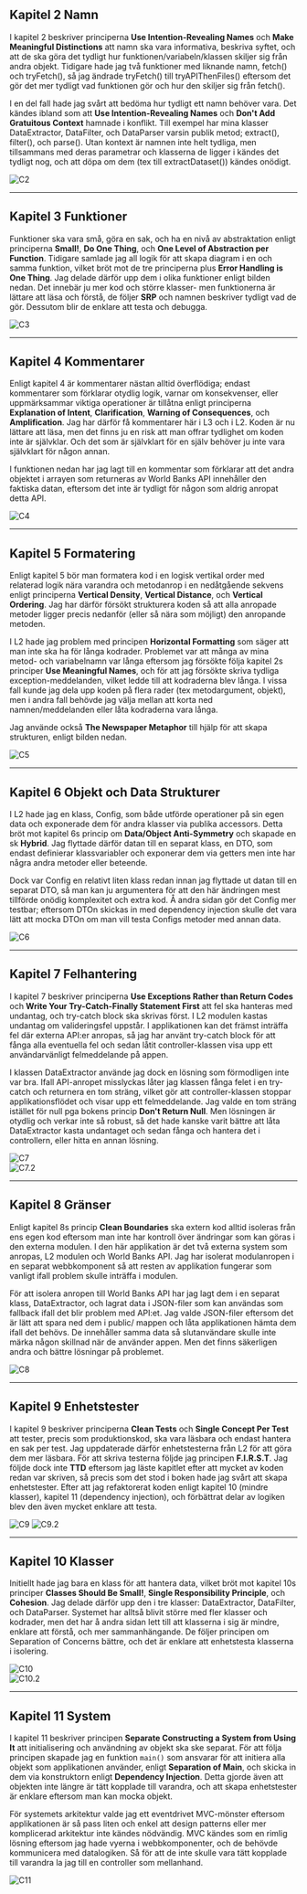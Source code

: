 <!-- Screenshots från kod för varje kapitel! -->
## Kapitel 2 Namn
I kapitel 2 beskriver principerna **Use Intention-Revealing Names** och **Make Meaningful Distinctions** att namn ska vara informativa, beskriva syftet, och att de ska göra det tydligt hur funktionen/variabeln/klassen skiljer sig från andra objekt. Tidigare hade jag två funktioner med liknande namn, fetch() och tryFetch(), så jag ändrade tryFetch() till tryAPIThenFiles() eftersom det gör det mer tydligt vad funktionen gör och hur den skiljer sig från fetch().  
  
I en del fall hade jag svårt att bedöma hur tydligt ett namn behöver vara. Det kändes ibland som att **Use Intention-Revealing Names** och **Don't Add Gratuitous Context** hamnade i konflikt. Till exempel har mina klasser DataExtractor, DataFilter, och DataParser varsin publik metod; extract(), filter(), och parse(). Utan kontext är namnen inte helt tydliga, men tillsammans med deras parametrar och klasserna de ligger i kändes det tydligt nog, och att döpa om dem (tex till extractDataset()) kändes onödigt.  
    
![C2](/images/code/chapter2.png)

---
## Kapitel 3 Funktioner
Funktioner ska vara små, göra en sak, och ha en nivå av abstraktation enligt principerna **Small!**, **Do One Thing**, och **One Level of Abstraction per Function**. Tidigare samlade jag all logik för att skapa diagram i en och samma funktion, vilket bröt mot de tre principerna plus **Error Handling is One Thing**. Jag delade därför upp dem i olika funktioner enligt bilden nedan. Det innebär ju mer kod och större klasser- men funktionerna är lättare att läsa och förstå, de följer **SRP** och namnen beskriver tydligt vad de gör. Dessutom blir de enklare att testa och debugga.  
  
![C3](/images/code/chapter3.png)
  
---
## Kapitel 4 Kommentarer
Enligt kapitel 4 är kommentarer nästan alltid överflödiga; endast kommentarer som förklarar otydlig logik, varnar om konsekvenser, eller uppmärksammar viktiga operationer är tillåtna enligt principerna **Explanation of Intent**, **Clarification**, **Warning of Consequences**, och **Amplification**. Jag har därför få kommentarer här i L3 och i L2. Koden är nu lättare att läsa, men det finns ju en risk att man offrar tydlighet om koden inte är självklar. Och det som är självklart för en själv behöver ju inte vara självklart för någon annan.  
  
I funktionen nedan har jag lagt till en kommentar som förklarar att det andra objektet i arrayen som returneras av World Banks API innehåller den faktiska datan, eftersom det inte är tydligt för någon som aldrig anropat detta API.  
  
![C4](/images/code/chapter4.png)
  
---
## Kapitel 5 Formatering
Enligt kapitel 5 bör man formatera kod i en logisk vertikal order med relaterad logik nära varandra och metodanrop i en nedåtgående sekvens enligt principerna **Vertical Density**, **Vertical Distance**, och **Vertical Ordering**. Jag har därför försökt strukturera koden så att alla anropade metoder ligger precis nedanför (eller så nära som möjligt) den anropande metoden.  
  
I L2 hade jag problem med principen **Horizontal Formatting** som säger att man inte ska ha för långa kodrader. Problemet var att många av mina metod- och variabelnamn var långa eftersom jag försökte följa kapitel 2s principer **Use Meaningful Names**, och för att jag försökte skriva tydliga exception-meddelanden, vilket ledde till att kodraderna blev långa. I vissa fall kunde jag dela upp koden på flera rader (tex metodargument, objekt), men i andra fall behövde jag välja mellan att korta ned namnen/meddelanden eller låta kodraderna vara långa.  
  
Jag använde också **The Newspaper Metaphor** till hjälp för att skapa strukturen, enligt bilden nedan.
  
![C5](/images/code/chapter5.png)
  
---
## Kapitel 6 Objekt och Data Strukturer
I L2 hade jag en klass, Config, som både utförde operationer på sin egen data och exponerade dem för andra klasser via publika accessors. Detta bröt mot kapitel 6s princip om **Data/Object Anti-Symmetry** och skapade en sk **Hybrid**. Jag flyttade därför datan till en separat klass, en DTO, som endast definierar klassvariabler och exponerar dem via getters men inte har några andra metoder eller beteende.  
  
Dock var Config en relativt liten klass redan innan jag flyttade ut datan till en separat DTO, så man kan ju argumentera för att den här ändringen mest tillförde onödig komplexitet och extra kod. Å andra sidan gör det Config mer testbar; eftersom DTOn skickas in med dependency injection skulle det vara lätt att mocka DTOn om man vill testa Configs metoder med annan data.  
  
![C6](/images/code/chapter6.png)
  
---
## Kapitel 7 Felhantering
I kapitel 7 beskriver principerna **Use Exceptions Rather than Return Codes** och **Write Your Try-Catch-Finally Statement First** att fel ska hanteras med undantag, och try-catch block ska skrivas först. I L2 modulen kastas undantag om valideringsfel uppstår. I applikationen kan det främst inträffa fel där externa API:er anropas, så jag har använt try-catch block för att fånga alla eventuella fel och sedan låtit controller-klassen visa upp ett användarvänligt felmeddelande på appen.  
  
I klassen DataExtractor använde jag dock en lösning som förmodligen inte var bra. Ifall API-anropet misslyckas låter jag klassen fånga felet i en try-catch och returnera en tom sträng, vilket gör att controller-klassen stoppar applikationsflödet och visar upp ett felmeddelande. Jag valde en tom sträng istället för null pga bokens princip **Don't Return Null**. Men lösningen är otydlig och verkar inte så robust, så det hade kanske varit bättre att låta DataExtractor kasta undantaget och sedan fånga och hantera det i controllern, eller hitta en annan lösning.  
  
![C7](/images/code/chapter7.png)  
![C7.2](/images/code/chapter7_2.png)

---
## Kapitel 8 Gränser
Enligt kapitel 8s princip **Clean Boundaries** ska extern kod alltid isoleras från ens egen kod eftersom man inte har kontroll över ändringar som kan göras i den externa modulen. I den här applikation är det två externa system som anropas, L2 modulen och World Banks API. Jag har isolerat modulanropen i en separat webbkomponent så att resten av applikation fungerar som vanligt ifall problem skulle inträffa i modulen.  
  
För att isolera anropen till World Banks API har jag lagt dem i en separat klass, DataExtractor, och lagrat data i JSON-filer som kan användas som fallback ifall det blir problem med API:et. Jag valde JSON-filer eftersom det är lätt att spara ned dem i public/ mappen och låta applikationen hämta dem ifall det behövs. De innehåller samma data så slutanvändare skulle inte märka någon skillnad när de använder appen. Men det finns säkerligen andra och bättre lösningar på problemet.  
  
![C8](/images/code/chapter8.png)
  
---
## Kapitel 9 Enhetstester  
I kapitel 9 beskriver principerna **Clean Tests** och **Single Concept Per Test** att tester, precis som produktionskod, ska vara läsbara och endast hantera en sak per test. Jag uppdaterade därför enhetstesterna från L2 för att göra dem mer läsbara. För att skriva testerna följde jag principen **F.I.R.S.T**. Jag följde dock inte **TTD** eftersom jag läste kapitlet efter att mycket av koden redan var skriven, så precis som det stod i boken hade jag svårt att skapa enhetstester. Efter att jag refaktorerat koden enligt kapitel 10 (mindre klasser), kapitel 11 (dependency injection), och förbättrat delar av logiken blev den även mycket enklare att testa.  
  
![C9](/images/code/chapter9.png)
![C9.2](/images/code/chapter9_2.png)

---
## Kapitel 10 Klasser
Initiellt hade jag bara en klass för att hantera data, vilket bröt mot kapitel 10s principer **Classes Should Be Small!**, **Single Responsibility Principle**, och **Cohesion**. Jag delade därför upp den i tre klasser: DataExtractor, DataFilter, och DataParser. Systemet har alltså blivit större med fler klasser och kodrader, men det har å andra sidan lett till att klasserna i sig är mindre, enklare att förstå, och mer sammanhängande. De följer principen om Separation of Concerns bättre, och det är enklare att enhetstesta klasserna i isolering. 
  
![C10](/images/code/chapter10.png)  
![C10.2](/images/code/chapter10_2.png)

---
## Kapitel 11 System
I kapitel 11 beskriver principen **Separate Constructing a System from Using It** att initialisering och användning av objekt ska ske separat. För att följa principen skapade jag en funktion ```main()``` som ansvarar för att initiera alla objekt som applikationen använder, enligt **Separation of Main**, och skicka in dem via konstruktorn enligt **Dependency Injection**. Detta gjorde även att objekten inte längre är tätt kopplade till varandra, och att skapa enhetstester är enklare eftersom man kan mocka objekt.  
  
För systemets arkitektur valde jag ett eventdrivet MVC-mönster eftersom applikationen är så pass liten och enkel att design patterns eller mer komplicerad arkitektur inte kändes nödvändig. MVC kändes som en rimlig lösning eftersom jag hade vyerna i webbkomponenter, och de behövde kommunicera med datalogiken. Så för att de inte skulle vara tätt kopplade till varandra la jag till en controller som mellanhand.  
  
![C11](/images/code/chapter11.png)